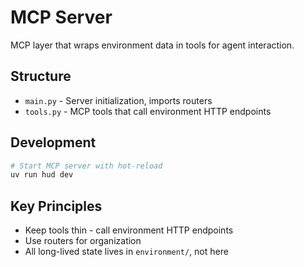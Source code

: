 # MCP Server

MCP layer that wraps environment data in tools for agent interaction.

## Structure

- `main.py` - Server initialization, imports routers
- `tools.py` - MCP tools that call environment HTTP endpoints

## Development

```bash
# Start MCP server with hot-reload
uv run hud dev
```

## Key Principles

- Keep tools thin - call environment HTTP endpoints
- Use routers for organization
- All long-lived state lives in `environment/`, not here